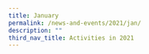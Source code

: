 ```yaml
---
title: January
permalink: /news-and-events/2021/jan/
description: ""
third_nav_title: Activities in 2021
---
```


